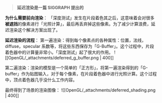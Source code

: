> **延迟渲染是一篇 SIGGRAPH 提出的**

**为什么需要前向渲染**：
「深度测试」发生在片段着色其之后，这意味着会对很多**被遮挡**的像素进行「光照计算」，最后再丢弃掉这些像素。为了减少计算浪费，延迟渲染这个解决方案出现了。

**延迟渲染的流程**：
第一遍渲染：得到每个像素点的各种属性：位置，法线，diffuse，specular 系数等，将这些东西保存为「G-Buffer」。这个过程中，片段着色器中的计算量非常小。「深度测试」起了很大的作用。
![[OpenGL/_attachments/deferred_g_buffer.png | 400]]

第二遍渲染：渲染的模型是一个简单的「正方形」，将第一遍渲染得到的「G-buffer」作为贴图输入，对于每个像素，在片段着色器中进行光照计算。这个过程中，顶点着色器几乎没什么工作内容。

最终得到了场景的渲染图像：
![[OpenGL/_attachments/deferred_shading.png | 400]]

